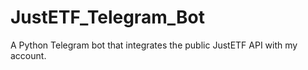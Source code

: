 # JustETF_Telegram_Bot
A Python Telegram bot that integrates the public JustETF API with my account.
